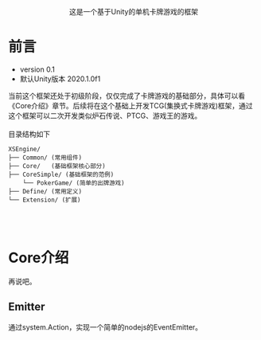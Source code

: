<p align="center">
这是一个基于Unity的单机卡牌游戏的框架
</p>

# 前言
- version 0.1
- 默认Unity版本 2020.1.0f1

当前这个框架还处于初级阶段，仅仅完成了卡牌游戏的基础部分，具体可以看《Core介绍》章节。后续将在这个基础上开发TCG(集换式卡牌游戏)框架，通过这个框架可以二次开发类似炉石传说、PTCG、游戏王的游戏。  
<br>
目录结构如下

    XSEngine/
    ├── Common/ (常用组件)
    ├── Core/   (基础框架核心部分)  
    ├── CoreSimple/ (基础框架的范例)
        └── PokerGame/ (简单的出牌游戏)
    ├── Define/ (常用定义)
    └── Extension/ (扩展)
<br>
<br>

# Core介绍
再说吧。

## Emitter
通过system.Action，实现一个简单的nodejs的EventEmitter。

        